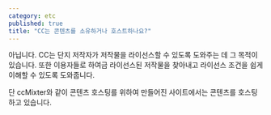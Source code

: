 ```yaml
---
category: etc
published: true
title: "CC는 콘텐츠를 소유하거나 호스트하나요?"
---
```




아닙니다. CC는 단지 저작자가 저작물을 라이선스할 수 있도록 도와주는 데 그 목적이 있습니다. 또한 이용자들로 하여금 라이선스된 저작물을 찾아내고 라이선스 조건을 쉽게 이해할 수 있도록 도와줍니다. 

단 ccMixter와 같이 콘텐츠 호스팅를 위하여 만들어진 사이트에서는 콘텐츠를 호스팅하고 있습니다.
